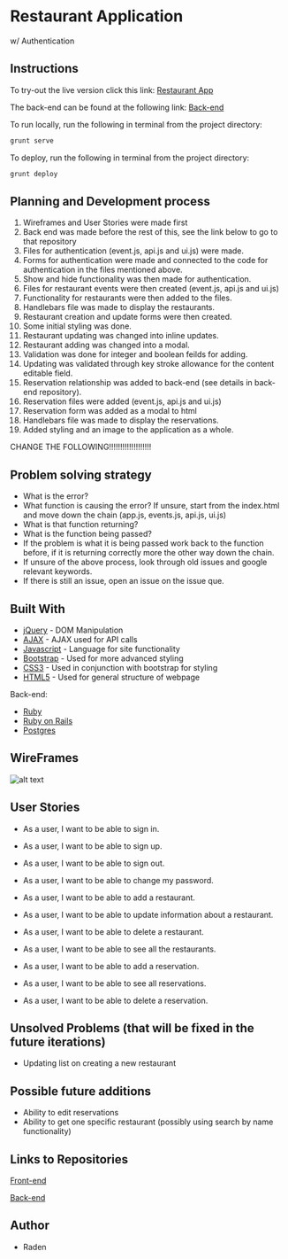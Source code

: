 # Restaurant Application
w/ Authentication

## Instructions
To try-out the live version click this link:
[Restaurant App](https://radenar.github.io/restaurant-app-front/)

The back-end can be found at the following link:
[Back-end](https://raden-restaurant-app.herokuapp.com/)

To run locally, run the following in terminal from the project directory:
```sh
grunt serve
```
To deploy, run the following in terminal from the project directory:
```sh
grunt deploy
```

## Planning and Development process
1.    Wireframes and User Stories were made first
2. Back end was made before the rest of this, see the link below to go to that repository
3. Files for authentication (event.js, api.js and ui.js) were made.
4. Forms for authentication were made and connected to the code for authentication in the files mentioned above.
5. Show and hide functionality was then made for authentication.
6. Files for restaurant events were then created (event.js, api.js and ui.js)
7. Functionality for restaurants were then added to the files.
8. Handlebars file was made to display the restaurants.
9. Restaurant creation and update forms were then created.
10. Some initial styling was done.
11. Restaurant updating was changed into inline updates.
12. Restaurant adding was changed into a modal.
13. Validation was done for integer and boolean feilds for adding.
14. Updating was validated through key stroke allowance for the content editable field.
15. Reservation relationship was added to back-end (see details in back-end repository).
16. Reservation files were added (event.js, api.js and ui.js)
17. Reservation form was added as a modal to html
18. Handlebars file was made to display the reservations.
19. Added styling and an image to the application as a whole.

CHANGE THE FOLLOWING!!!!!!!!!!!!!!!!!!!
## Problem solving strategy
* What is the error?
* What function is causing the error? If unsure, start from the index.html and move down the chain (app.js, events.js, api.js, ui.js)
* What is that function returning?
* What is the function being passed?
* If the problem is what it is being passed work back to the function before, if it is returning correctly more the other way down the chain.
* If unsure of the above process, look through old issues and google relevant keywords.
* If there is still an issue, open an issue on the issue que.

## Built With

* [jQuery](https://jquery.com/) - DOM Manipulation
* [AJAX](https://api.jquery.com/category/ajax/) - AJAX used for API calls
* [Javascript](https://developer.mozilla.org/en-US/docs/Web/JavaScript) - Language for site functionality
* [Bootstrap](https://getbootstrap.com/) - Used for more advanced styling
* [CSS3](http://www.css3.info/) - Used in conjunction with bootstrap for styling
* [HTML5](https://developer.mozilla.org/en-US/docs/Web/Guide/HTML/HTML5) - Used for general structure of webpage

Back-end:
* [Ruby](https://www.ruby-lang.org/en/)
* [Ruby on Rails](https://rubyonrails.org/)
* [Postgres](https://www.postgresql.org/)

## WireFrames
![alt text](https://i.imgur.com/NeS7VJM.png "Wireframes")

## User Stories
* As a user, I want to be able to sign in.
* As a user, I want to be able to sign up.
* As a user, I want to be able to sign out.
* As a user, I want to be able to change my password.

* As a user, I want to be able to add a restaurant.
* As a user, I want to be able to update information about a restaurant.
* As a user, I want to be able to delete a restaurant.
* As a user, I want to be able to see all the restaurants.

* As a user, I want to be able to add a reservation.
* As a user, I want to be able to see all reservations.
* As a user, I want to be able to delete a reservation.

## Unsolved Problems (that will be fixed in the future iterations)
* Updating list on creating a new restaurant


## Possible future additions
* Ability to edit reservations
* Ability to get one specific restaurant (possibly using search by name functionality)

## Links to Repositories
[Front-end](https://github.com/RadenAR/restaurant-app-front)

[Back-end](https://github.com/RadenAR/restaurant-app-back)

## Author
* Raden
